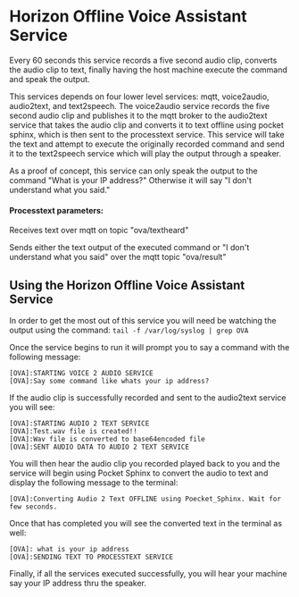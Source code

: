 # Horizon Offline Voice Assistant Service

Every 60 seconds this service records a five second audio clip, converts the audio clip to text, finally having the host machine execute the command and speak the output.

This services depends on four lower level services: mqtt, voice2audio, audio2text, and text2speech. The voice2audio service records the five second audio clip and publishes it to the mqtt broker to the audio2text service that takes the audio clip and converts it to text offline using pocket sphinx, which is then sent to the processtext service. This service will take the text and attempt to execute the originally recorded command and send it to the text2speech service which will play the output through a speaker. 

As a proof of concept, this service can only speak the output to the command "What is your IP address?" Otherwise it will say "I don't understand what you said."

#### Processtext parameters:

Receives text over mqtt on topic "ova/textheard" 

Sends either the text output of the executed command or "I don't understand what you said" over the mqtt topic "ova/result"

## Using the Horizon Offline Voice Assistant Service 

In order to get the most out of this service you will need be watching the output using the command:
`tail -f /var/log/syslog | grep OVA` 

Once the service begins to run it will prompt you to say a command with the following message:

```
[OVA]:STARTING VOICE 2 AUDIO SERVICE
[OVA]:Say some command like whats your ip address?
```

If the audio clip is successfully recorded and sent to the audio2text service you will see:
```
[OVA]:STARTING AUDIO 2 TEXT SERVICE
[OVA]:Test.wav file is created!!
[OVA]:Wav file is converted to base64encoded file
[OVA]:SENT AUDIO DATA TO AUDIO 2 TEXT SERVICE
```

You will then hear the audio clip you recorded played back to you and the service will begin using Pocket Sphinx to convert the audio to text and display the following message to the terminal:

`[OVA]:Converting Audio 2 Text OFFLINE using Poecket_Sphinx. Wait for few seconds.`

Once that has completed you will see the converted text in the terminal as well:

```
[OVA]: what is your ip address
[OVA]:SENDING TEXT TO PROCESSTEXT SERVICE
```

Finally, if all the services executed successfully, you will hear your machine say your IP address thru the speaker. 



